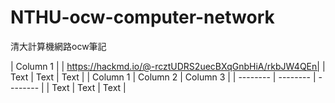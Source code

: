# NTHU-ocw-computer-network
清大計算機網路ocw筆記

| Column 1                                           |
| https://hackmd.io/@-rcztUDRS2uecBXqGnbHiA/rkbJW4QEn| 
| Text     | Text     | Text     |
| Column 1 | Column 2 | Column 3 |
| -------- | -------- | -------- |
| Text     | Text     | Text     |
